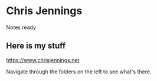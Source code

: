 # Chris Jennings

Notes ready

## Here is my stuff

https://www.chrisjennings.net

Navigate through the folders on the left to see what's there.
